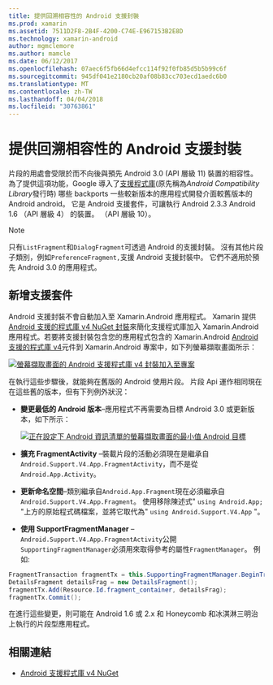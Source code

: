 ```yaml
---
title: 提供回溯相容性的 Android 支援封裝
ms.prod: xamarin
ms.assetid: 7511D2F8-2B4F-4200-C74E-E967153B2E8D
ms.technology: xamarin-android
author: mgmclemore
ms.author: mamcle
ms.date: 06/12/2017
ms.openlocfilehash: 07aec6f5fb66d4efcc114f92f0fb85d5b5b99c6f
ms.sourcegitcommit: 945df041e2180cb20af08b83cc703ecd1aedc6b0
ms.translationtype: MT
ms.contentlocale: zh-TW
ms.lasthandoff: 04/04/2018
ms.locfileid: "30763861"
---
```

# <a name="providing-backwards-compatibility-with-the-android-support-package"></a>提供回溯相容性的 Android 支援封裝

片段的用處會受限於而不向後與預先 Android 3.0 (API 層級 11) 裝置的相容性。 為了提供這項功能，Google 導入了[支援程式庫](http://developer.android.com/sdk/compatibility-library.html)(原先稱為*Android Compatibility Library*發行時) 哪些 backports 一些較新版本的應用程式開發介面較舊版本的 Android android。 它是 Android 支援套件，可讓執行 Android 2.3.3 Android 1.6 （API 層級 4） 的裝置。 （API 層級 10）。

> [!NOTE]
> 只有`ListFragment`和`DialogFragment`可透過 Android 的支援封裝。 沒有其他片段子類別，例如`PreferenceFragment,`支援 Android 支援封裝中。 它們不適用於預先 Android 3.0 的應用程式。 


## <a name="adding-the-support-package"></a>新增支援套件

Android 支援封裝不會自動加入至 Xamarin.Android 應用程式。 Xamarin 提供[Android 支援的程式庫 v4 NuGet 封裝](https://www.nuget.org/packages/Xamarin.Android.Support.v4/)來簡化支援程式庫加入 Xamarin.Android 應用程式。若要將支援封裝包含您的應用程式包含的 Xamarin.Android [Android 支援的程式庫 v4](https://www.nuget.org/packages/Xamarin.Android.Support.v4/)元件到 Xamarin.Android 專案中，如下列螢幕擷取畫面所示： 

[![螢幕擷取畫面的 Android 支援程式庫 v4 封裝加入至專案](providing-backwards-compatibility-images/02-sml.png)](providing-backwards-compatibility-images/02.png#lightbox)

在執行這些步驟後，就能夠在舊版的 Android 使用片段。 片段 Api 運作相同現在在這些舊的版本，但有下列例外狀況： 

-   **變更最低的 Android 版本**&ndash;應用程式不再需要為目標 Android 3.0 或更新版本，如下所示： 

    [![正在設定下 Android 資訊清單的螢幕擷取畫面的最小值 Android 目標](providing-backwards-compatibility-images/03-sml.png)](providing-backwards-compatibility-images/03.png#lightbox)

-   **擴充 FragmentActivity** &ndash;裝載片段的活動必須現在是繼承自`Android.Support.V4.App.FragmentActivity`，而不是從`Android.App.Activity`。 

-   **更新命名空間**&ndash;類別繼承自`Android.App.Fragment`現在必須繼承自`Android.Support.V4.App.Fragment`。 使用移除陳述式" `using Android.App;` "上方的原始程式碼檔案，並將它取代為" `using Android.Support.V4.App` "。 

-   **使用 SupportFragmentManager** &ndash; `Android.Support.V4.App.FragmentActivity`公開`SupportingFragmentManager`必須用來取得參考的屬性`FragmentManager`。 例如:  

```csharp
FragmentTransaction fragmentTx = this.SupportingFragmentManager.BeginTransaction();
DetailsFragment detailsFrag = new DetailsFragment();
fragmentTx.Add(Resource.Id.fragment_container, detailsFrag);
fragmentTx.Commit();
```

在進行這些變更，則可能在 Android 1.6 或 2.x 和 Honeycomb 和冰淇淋三明治上執行的片段型應用程式。 


## <a name="related-links"></a>相關連結

- [Android 支援程式庫 v4 NuGet](https://www.nuget.org/packages/Xamarin.Android.Support.v4/)
